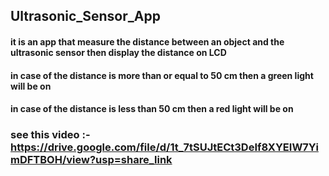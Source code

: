 ## Ultrasonic_Sensor_App
#### it is an app that measure the distance between an object and the ultrasonic sensor then display the distance on LCD 
#### in case of the distance is more than or equal to 50 cm then a green light will be on
#### in case of the distance is less than 50 cm then a red light will be on 

### see this video :- https://drive.google.com/file/d/1t_7tSUJtECt3DeIf8XYEIW7YimDFTBOH/view?usp=share_link
